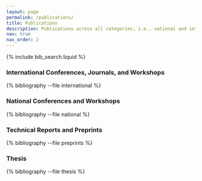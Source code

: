 ```yaml
---
layout: page
permalink: /publications/
title: Publications
description: Publications across all categories, i.e., national and international conferences, journals, workshops, preprints, and datasets.
nav: true
nav_order: 2
---
```


<!-- _pages/publications.md -->

<!-- Bibsearch Feature -->

{% include bib_search.liquid %}

<div class="publications">

<h3>International Conferences, Journals, and Workshops</h3>
{% bibliography --file international %}

<h3>National Conferences and Workshops</h3>
{% bibliography --file national %}

<h3>Technical Reports and Preprints</h3>
{% bibliography --file preprints %}

<h3>Thesis</h3>
{% bibliography --file thesis %}

</div>
